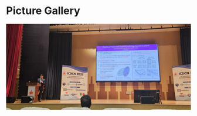 # Picture Gallery

![Image 1](/images/ICDCN/ICDCN_stage_pic.jpg)

<!-- ![Image 2](/images/ICDCN/ICDCN%20Best%20paper%20Award.jpg)

![Image 3](/images/ICDCN/ICDCN%20banner%20pic.jpg) -->